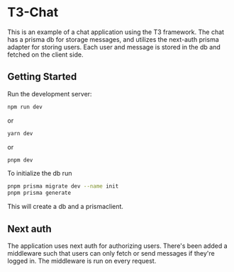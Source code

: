 # T3-Chat

This is an example of a chat application using the T3 framework. The chat has a prisma db for storage messages, and utilizes the next-auth prisma adapter for storing users. Each user and message is stored in the db and fetched on the client side.

## Getting Started
Run the development server:

```bash
npm run dev
```
or
```bash
yarn dev
```
or
```bash
pnpm dev
```

To initialize the db run
```bash
pnpm prisma migrate dev --name init
pnpm prisma generate
```

This will create a db and a prismaclient.

## Next auth
The application uses next auth for authorizing users. There's been added a middleware such that users can only fetch or send messages if they're logged in. The middleware is run on every request.